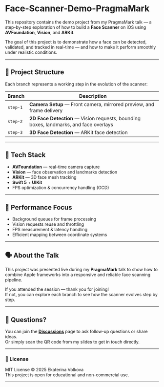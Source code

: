 # Face-Scanner-Demo-PragmaMark

This repository contains the demo project from my PragmaMark talk — a step-by-step exploration of how to build a **Face Scanner** on iOS using **AVFoundation**, **Vision**, and **ARKit**.

The goal of this project is to demonstrate how a face can be detected, validated, and tracked in real-time — and how to make it perform smoothly under realistic conditions.

---

## 🧭 Project Structure

Each branch represents a working step in the evolution of the scanner:

| Branch | Description |
|--------|-------------|
| `step-1` | **Camera Setup** — Front camera, mirrored preview, and frame delivery |
| `step-2` | **2D Face Detection** — Vision requests, bounding boxes, landmarks, and face overlays |
| `step-3` | **3D Face Detection** — ARKit face detection |

---

## 🧠 Tech Stack

- **AVFoundation** — real-time camera capture  
- **Vision** — face observation and landmarks detection  
- **ARKit** — 3D face mesh tracking  
- **Swift 5** + **UIKit**
- FPS optimization & concurrency handling (GCD)

---

## 🧩 Performance Focus

- Background queues for frame processing  
- Vision requests reuse and throttling  
- FPS measurement & latency handling  
- Efficient mapping between coordinate systems  

---

## 🗣️ About the Talk

This project was presented live during my **PragmaMark** talk to show how to combine Apple frameworks into a responsive and reliable face scanning pipeline.

If you attended the session — thank you for joining!  
If not, you can explore each branch to see how the scanner evolves step by step.

---

## 💬 Questions?

You can join the **[Discussions](https://github.com/YOUR_USERNAME/FaceScanner-Demo/discussions)** page to ask follow-up questions or share ideas.  
Or simply scan the QR code from my slides to get in touch directly.

---

### 📄 License

MIT License © 2025 Ekaterina Volkova  
This project is open for educational and non-commercial use.

---
